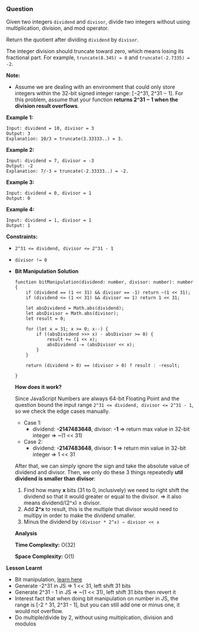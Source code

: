 ### Question

Given two integers `dividend` and `divisor`, divide two integers without using multiplication, division, and mod operator.

Return the quotient after dividing `dividend` by `divisor`.

The integer division should truncate toward zero, which means losing its fractional part. For example, `truncate(8.345) = 8` and `truncate(-2.7335) = -2`.

**Note:**

- Assume we are dealing with an environment that could only store integers within the 32-bit signed integer range: [−2^31, 2^31 − 1]. For this problem, assume that your function **returns 2^31 − 1 when the division result overflows**.

**Example 1:**

```
Input: dividend = 10, divisor = 3
Output: 3
Explanation: 10/3 = truncate(3.33333..) = 3.

```

**Example 2:**

```
Input: dividend = 7, divisor = -3
Output: -2
Explanation: 7/-3 = truncate(-2.33333..) = -2.

```

**Example 3:**

```
Input: dividend = 0, divisor = 1
Output: 0

```

**Example 4:**

```
Input: dividend = 1, divisor = 1
Output: 1

```

**Constraints:**

- `2^31 <= dividend, divisor <= 2^31 - 1`
- `divisor != 0`

- **Bit Manipulation Solution**

    ```tsx
    function bitManipulation(dividend: number, divisor: number): number {
        if (dividend == (1 << 31) && divisor == -1) return ~(1 << 31);
        if (dividend <= (1 << 31) && divisor == 1) return 1 << 31;
        
        let absDividend = Math.abs(dividend);
        let absDivisor = Math.abs(divisor);
        let result = 0;
        
        for (let x = 31; x >= 0; x--) {
            if ((absDividend >>> x) - absDivisor >= 0) {
                result += (1 << x);
                absDividend -= (absDivisor << x);
            }
        }

        return (dividend > 0) == (divisor > 0) ? result : -result;

    }
    ```

    **How does it work?**

    Since JavaScript Numbers are always 64-bit Floating Point and the question bound the input range `2^31 <= dividend, divisor <= 2^31 - 1`, so we check the edge cases manually.

    - Case 1:
        - dividend: **-2147483648**, divisor: **-1** ⇒ return max value in 32-bit integer ⇒ ~(1 << 31)
    - Case 2:
        - dividend: **-2147483648**, divisor: **1** ⇒ return min value in 32-bit integer ⇒ 1 << 31

    After that, we can simply ignore the sign and take the absolute value of dividend and divisor. Then, we only do these 3 things repeatedly **util dividend is smaller than divisor**:

    1. Find how many **x** bits (31 to 0, inclusively) we need to right shift the dividend so that it would greater or equal to the divisor. ⇒ it also means dividend/(2^x) ≥ divisor.
    2. Add **2^x** to result, this is the multiple that divisor would need to multipy in order to make the dividend smaller.
    3. Minus the dividend by `(divisor * 2^x) ⇒ divisor << x`

    **Analysis**

    **Time Complexity:** O(32)

    **Space Complexity:** O(1)

**Lesson Learnt**

- Bit manipulation, [learn here](https://www.youtube.com/watch?v=NLKQEOgBAnw)
- Generate -2^31 in JS ⇒ 1 << 31, left shift 31 bits
- Generate 2^31 - 1 in JS ⇒ ~(1 << 31), left shift 31 bits then revert it
- Interest fact that when doing bit manipulation on number in JS, the range is [-2 ^ 31, 2^31 - 1], but you can still add one or minus one, it would not overflow.
- Do multiple/divide by 2, without using multiplcation, division and modulos